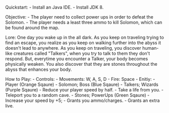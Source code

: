 Quickstart:
    - Install an Java IDE.
    - Install JDK 8.

Objective:
    - The player need to collect power ups in order to defeat the Solomon.
    - The player needs a least three ammo to kill Solomon, which can be found around the map.

Lore:
One day you wake up in the all dark. As you keep on traveling trying to find an escape, you realize as you keep on walking further into the abyss it doesn't lead to anywhere. As you keep on traveling, you discover human-like creatures called "Talkers", when you try to talk to them they don't respond. But, everytime you encounter a Talker, your body becomes physically weaken. You also discover that they are stones throughout the abyss that enhances your body. 

How to Play:
    - Controls:
        - Movements: W, A, S, D
        - Fire: Space
    - Enitiy:
        - Player (Orange Sqaure)
        - Solomon; Boss (Blue Sqaure)
        - Talkers; Wizards (Purple Sqaure)
            - Reduce your player speed by half.
            - Take a life from you.
            - Teleport you to a random cave.
        - Stones; PowerUps (Green Sqaure)
            - Increase your speed by +5;
            - Grants you ammo/charges.
            - Grants an extra live.
